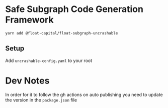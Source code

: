 # Safe Subgraph Code Generation Framework

`yarn add @float-capital/float-subgraph-uncrashable`

## Setup

Add `uncrashable-config.yaml` to your root

# Dev Notes

In order for it to follow the gh actions on auto publishing you need to update the version in the `package.json` file

